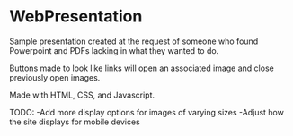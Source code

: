 # WebPresentation
Sample presentation created at the request of someone who found Powerpoint and PDFs lacking in what they wanted to do.

Buttons made to look like links will open an associated image and close previously open images.

Made with HTML, CSS, and Javascript.

TODO:
-Add more display options for images of varying sizes
-Adjust how the site displays for mobile devices
